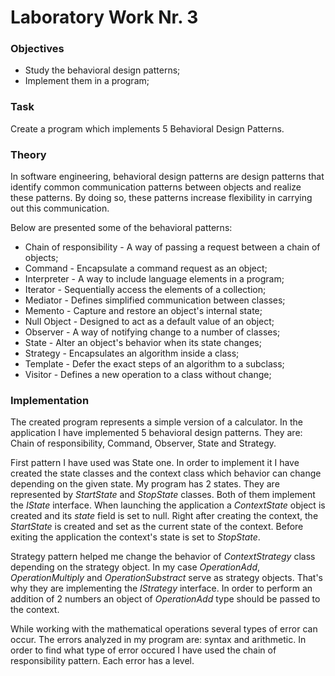 # Laboratory Work Nr. 3

### Objectives
 - Study the behavioral design patterns;
 - Implement them in a program;

### Task
Create a program which implements 5 Behavioral Design Patterns.

### Theory
In software engineering, behavioral design patterns are design patterns that identify common communication patterns between objects and 
realize these patterns. By doing so, these patterns increase flexibility in carrying out this communication.

Below are presented some of the behavioral patterns:
 - Chain of responsibility - A way of passing a request between a chain of objects;
 - Command - Encapsulate a command request as an object;
 - Interpreter - A way to include language elements in a program;
 - Iterator - Sequentially access the elements of a collection;
 - Mediator - Defines simplified communication between classes;
 - Memento - Capture and restore an object's internal state;
 - Null Object - Designed to act as a default value of an object;
 - Observer - A way of notifying change to a number of classes;
 - State - Alter an object's behavior when its state changes;
 - Strategy - Encapsulates an algorithm inside a class;
 - Template - Defer the exact steps of an algorithm to a subclass;
 - Visitor - Defines a new operation to a class without change;
 
### Implementation
The created program represents a simple version of a calculator. In the application I have implemented 5 behavioral design patterns. They are: Chain of responsibility, Command, Observer, State and Strategy.

First pattern I have used was State one. In order to implement it I have created the state classes and the context class which behavior can change depending on the given state. My program has 2 states. They are represented by _StartState_ and _StopState_ classes. Both of them implement the _IState_ interface. When launching the application a _ContextState_ object is created and its _state_ field is set to null. Right after creating the context, the _StartState_ is created and set as the current state of the context. Before exiting the application the context's state is set to _StopState_.

Strategy pattern helped me change the behavior of _ContextStrategy_ class depending on the strategy object. In my case _OperationAdd_, _OperationMultiply_ and _OperationSubstract_ serve as strategy objects. That's why they are implementing the _IStrategy_ interface. In order to perform an addition of 2 numbers an object of _OperationAdd_ type should be passed to the context.

While working with the mathematical operations several types of error can occur. The errors analyzed in my program are: syntax and arithmetic. In order to find what type of error occured I have used the chain of responsibility pattern. Each error has a level. 
